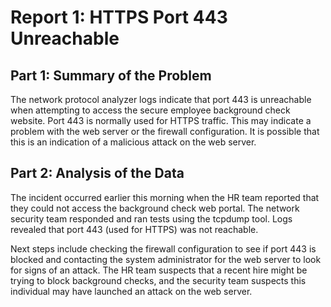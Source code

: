 # Report 1: HTTPS Port 443 Unreachable

## Part 1: Summary of the Problem
The network protocol analyzer logs indicate that port 443 is unreachable when attempting to access the secure employee background check website. Port 443 is normally used for HTTPS traffic. This may indicate a problem with the web server or the firewall configuration. It is possible that this is an indication of a malicious attack on the web server.

## Part 2: Analysis of the Data
The incident occurred earlier this morning when the HR team reported that they could not access the background check web portal. The network security team responded and ran tests using the tcpdump tool. Logs revealed that port 443 (used for HTTPS) was not reachable.

Next steps include checking the firewall configuration to see if port 443 is blocked and contacting the system administrator for the web server to look for signs of an attack. The HR team suspects that a recent hire might be trying to block background checks, and the security team suspects this individual may have launched an attack on the web server.
